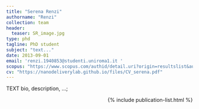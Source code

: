 ```yaml
---
title: "Serena Renzi"
authorname: "Renzi"
collection: team
header: 
  teaser: SR_image.jpg 
type: phd
tagline: PhD student
subject: "text..."
date: 2013-09-01
email: 'renzi.1940853@studenti.uniroma1.it '
scopus: "https://www.scopus.com/authid/detail.uri?origin=resultslist&authorId=57220102002&zone="
cv: "https://nanodeliverylab.github.io/files/CV_serena.pdf"
---
```



<p align= "justify">

TEXT bio, description, ...; <br>

<div style="text-align: right"> 

{% include publication-list.html %}
